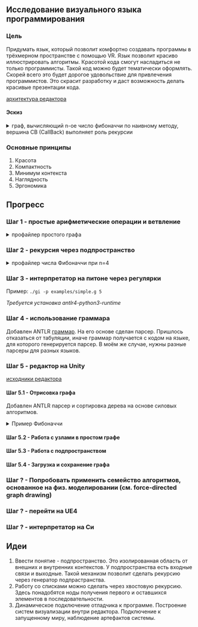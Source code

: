 ## Исследование визуального языка программирования

### Цель

Придумать язык, который позволит комфортно создавать программы в трёхмерном пространстве с помощью VR. Язык позволит красиво иллюстрировать алгоритмы. Красотой кода смогут насладиться не только программисты. Такой код можно будет тематически оформлять. Скорей всего это будет дорогое удовольствие для привлечения программистов. Это скрасит разработку и даст возможность делать красивые презентации кода.

[архитектура редактора](.//docs/editor-arch.md)

#### Эскиз

<details>
  <summary>граф, вычисляющий n-ое число фибоначчи по наивному методу, вершина CB (CallBack) выполняет роль рекурсии</summary>
  <img src="./target.jpg" height="600pt"/>
</details>

### Основные принципы
1. Красота
2. Компактность
3. Минимум контекста
4. Наглядность
5. Эргономика

## Прогресс

### Шаг 1 - простые арифметические операции и ветвление

<details>
  <summary>профайлер простого графа</summary>
  <img src="./step1.svg?sanitize=true"/>
</details>

### Шаг 2 - рекурсия через подпространство

<details>
  <summary>профайлер числа Фибоначчи при n=4</summary>
  <img src="./step2.svg?sanitize=true"/>
</details>

### Шаг 3 - интерпретатор на питоне через регулярки

Пример:
`./gi -p examples/simple.g 5`

_Требуется установка antlr4-python3-runtime_

### Шаг 4 - использование граммара

Добавлен ANTLR [граммар](./Gravis.g4). На его основе сделан парсер. Пришлось отказаться от табуляции, иначе граммар получается с кодом на языке, для которого генерируется парсер. В моём же случае, нужны разные парсеры для разных языков.

### Шаг 5 - редактор на Unity

[исходники редактора](./editor)

#### Шаг 5.1 - Отрисовка графа

Добавлен ANTLR парсер и сортировка дерева на основе силовых алгоритмов.

<details>
  <summary>Пример Фибоначчи</summary>
  <img src="./step5-1.png"/>
</details>

#### Шаг 5.2 - Работа с узлами в простом графе
#### Шаг 5.3 - Работа с подпространством
#### Шаг 5.4 - Загрузка и сохранение графа

### Шаг ? - Попробовать применить семейство алгоритмов, основанное на физ. моделировании (см. force-directed graph drawing)

### Шаг ? - перейти на UE4

### Шаг ? - интерпретатор на Си

## Идеи

1. Ввести понятие - подпространство. Это изолированная область от внешних и внутренних контекстов. У подпространства есть входные связи и выходные. Такой механизм позволит сделать рекурсию через генератор подпрастранства.
2. Работу со списками можно сделать через хвостовую рекурсию. Здесь понадобятся ноды получения первого и оставшихся элементов в последовательности.
3. Динамическое подключение отладчика к программе. Построение систем визуализации внутри редактора. Подключение к запущенному миру, наблюдение артефактов системы.
